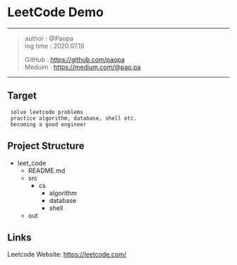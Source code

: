 # LeetCode Demo
---
> author : @Paopa \
> log time : 2020.07.19
> 
> GitHub : https://github.com/paopa \
> Meduim : https://medium.com/@pao.pa
> 
---
## Target
```
 solve leetcode problems
 practice algorithm, database, shell etc.
 becoming a good engineer 
```

## Project Structure
- leet_code
    - README.md
    - src
        - cs
            - algorithm
            - database
            - shell
    - out
        
## Links
Leetcode Website: https://leetcode.com/
